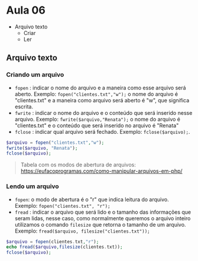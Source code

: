 # Aula 06
- Arquivo texto
    - Criar
    - Ler

## Arquivo texto
### Criando um arquivo
- `fopen` : indicar o nome do arquivo e a maneira como esse arquivo será aberto. Exemplo: `fopen("clientes.txt","w");` o nome do arquivo é "clientes.txt" e a maneira como arquivo será aberto é "w", que significa escrita.
- `fwrite` : indicar o nome do arquivo e o conteúdo que será inserido nesse arquivo. Exemplo: `fwrite($arquivo,"Renata");` o nome do arquivo é "clientes.txt" e o conteúdo que será inserido no arquivo é "Renata"
- `fclose` : indicar qual arquivo será fechado. Exemplo: `fclose($arquivo);`.

```php
$arquivo = fopen("clientes.txt","w");
fwrite($arquivo, "Renata");
fclose($arquivo);
```

> Tabela com os modos de abertura de arquivos: https://eufacoprogramas.com/como-manipular-arquivos-em-php/

### Lendo um arquivo
- `fopen`: o modo de abertura é o "r" que indica leitura do arquivo. Exemplo: `fopen("clientes.txt", "r");`
- `fread` : indicar o arquivo que será lido e o tamanho das informações que seram lidas, nesse caso, como normalmente queremos o arquivo inteiro utilizamos o comando `filesize` que retorna o tamanho de um arquivo. Exemplo: `fread($arquivo, filesize("clientes.txt"));`

```php
$arquivo = fopen(clientes.txt,"r");
echo fread($arquivo,filesize(clientes.txt));
fclose($arquivo);
```